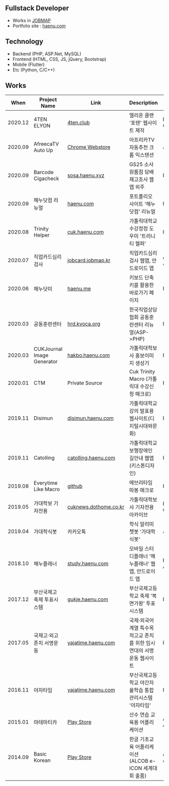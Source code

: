 ## Fullstack Developer
  - Works in [JOBMAP][jm]
  - Portfolio site : [haenu.com][haenu]

## Technology
  - Backend (PHP, ASP.Net, MySQL)
  - Frontend (HTML, CSS, JS, jQuery, Bootstrap)
  - Mobile (Flutter)
  - Etc (Python, C/C++)

## Works
|When|Project Name|Link|Description|Tech|
|---|---|---|---|---|
|2020.12|4TEN ELYON|[4ten.club][4ten]|엘리온 클랜 '포텐' 웹사이트 제작|PHP, CodeIgniter3|
|2020.09|AfreecaTV Auto Up|[Chrome Webstore][afc_au]|아프리카TV 자동추천 크롬 익스텐션|Javascript|
|2020.09|Barcode Cigacheck|[sosa.haenu.xyz][sosa]|GS25 소사원룸점 담배재고조사 웹앱 외주|PHP|
|2020.09|해누닷컴 리뉴얼|[haenu.com][haenu]|포트폴리오 사이트 '해누닷컴' 리뉴얼|HTML|
|2020.08|Trinity Helper|[cuk.haenu.com][trinity_helper]|가톨릭대학교 수강정정 도우미 '트리니티 헬퍼'|PHP, Python|
|2020.07|직업카드심리검사|[jobcard.jobmap.kr][jobcard]|직업카드심리검사 웹앱, 안드로이드 앱|ASP.Net, Java(Android)|
|2020.06|해누닷미|[haenu.me][haenume]|키보드 단축키를 활용한 바로가기 페이지|PHP|
|2020.03|공동훈련센터|[hrd.kvoca.org][hrdkvoca]|한국직업상담협회 공동훈련센터 리뉴얼(ASP->PHP)|PHP|
|2020.03|CUKJournal Image Generator|[hakbo.haenu.com][hakboimg]|가톨릭대학보사 홍보이미지 생성기|PHP, Python|
|2020.01|CTM|Private Source|Cuk Trinity Macro (가톨릭대 수강신청 매크로)|Python|
|2019.11|Disimun|[disimun.haenu.com][disimun]|가톨릭대학교 강의 발표용 웹사이트(디지털시대와문화)|PHP|
|2019.11|Catolling|[catolling.haenu.com][catolling]|가톨릭대학교 보행장애인 길안내 웹앱(키스톤디자인)|PHP|
|2019.08|Everytime Like Macro|[github][eta]|에브리타임 따봉 매크로|Python|
|2019.05|가대학보 기자전용|[cuknews.dothome.co.kr][cuknews]|가톨릭대학보사 기자전용 아카이브|PHP, GNUBOARD|
|2019.04|가대학식봇|카카오톡|학식 알리미 챗봇 '가대학식봇'|Javascript|
|2018.10|해누플래너|[study.haenu.com][hp]|모바일 스터디플래너 '해누플래너' 웹앱, 안드로이드 앱|PHP, AppInventor|
|2017.12|부산국제고 축제 투표시스템|[gukje.haenu.com][gukje]|부산국제고등학교 축제 '복면가왕' 투표 시스템|PHP|
|2017.05|국제고·외고 존치 서명운동|[yajatime.haenu.com][yjtime]|국제·외국어계열 특수목적고교 존치를 위한 임시 연대의 서명운동 웹사이트|PHP|
|2016.11|야자타임|[yajatime.haenu.com][yjtime]|부산국제고등학교 야간자율학습 통합관리시스템 '야자타임'|PHP|
|2015.01|마테마티카|[Play Store][mathematica]|산수 연습 교육용 어플리케이션|AS 3.0, Flash Air|
|2014.09|Basic Korean|[Play Store][bk]|한글 기초교육 어플리케이션 (ALCOB e-ICON 세계대회 출품)|AS 3.0, Flash Air|


[jm]: <http://jobmap.kr>
[haenu]: <https://haenu.com>
[4ten]: <https://4ten.club>
[trinity_helper]: <https://cuk.haenu.com>
[afc_au]: <https://chrome.google.com/webstore/detail/afreecatv-auto-up/dclegcffcilobhmapnmoekjecibgglcg?hl=ko&authuser=0>
[sosa]: <http://sosa.haenu.xyz>
[hrdkvoca]: <https://hrd.kvoca.org>
[jobcard]: <http://jobcard.jobmap.kr>
[disimun]: <https://disimun.haenu.com>
[catolling]: <https://catolling.haenu.com>
[hp]: <https://study.haenu.com>
[gukje]: <https://gukje.haenu.com>
[yjtime]: <https://yajatime.haenu.com>
[hakboimg]: <https://hakbo.haenu.com>
[cuknews]: <http://cuknews.dothome.co.kr>
[haenume]: <http://haenu.me>
[eta]: <https://github.com/dokdo2013/everytime-like-macro>
[mathematica]: <https://play.google.com/store/apps/details?id=air.sum.mathmatics>
[bk]: <https://play.google.com/store/apps/details?id=air.test01>
